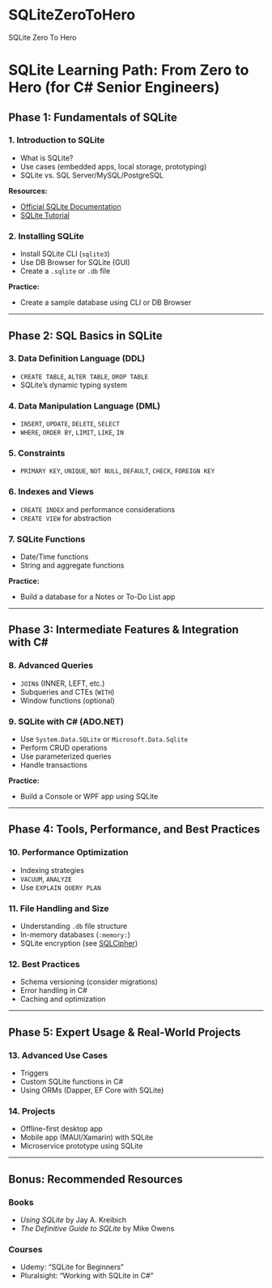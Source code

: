 # SQLiteZeroToHero
SQLite Zero To Hero


# SQLite Learning Path: From Zero to Hero (for C# Senior Engineers)

## Phase 1: Fundamentals of SQLite

### 1. Introduction to SQLite
- What is SQLite?
- Use cases (embedded apps, local storage, prototyping)
- SQLite vs. SQL Server/MySQL/PostgreSQL

**Resources:**
- [Official SQLite Documentation](https://sqlite.org/docs.html)
- [SQLite Tutorial](https://www.sqlitetutorial.net/)

### 2. Installing SQLite
- Install SQLite CLI (`sqlite3`)
- Use DB Browser for SQLite (GUI)
- Create a `.sqlite` or `.db` file

**Practice:**
- Create a sample database using CLI or DB Browser

---

## Phase 2: SQL Basics in SQLite

### 3. Data Definition Language (DDL)
- `CREATE TABLE`, `ALTER TABLE`, `DROP TABLE`
- SQLite’s dynamic typing system

### 4. Data Manipulation Language (DML)
- `INSERT`, `UPDATE`, `DELETE`, `SELECT`
- `WHERE`, `ORDER BY`, `LIMIT`, `LIKE`, `IN`

### 5. Constraints
- `PRIMARY KEY`, `UNIQUE`, `NOT NULL`, `DEFAULT`, `CHECK`, `FOREIGN KEY`

### 6. Indexes and Views
- `CREATE INDEX` and performance considerations
- `CREATE VIEW` for abstraction

### 7. SQLite Functions
- Date/Time functions
- String and aggregate functions

**Practice:**
- Build a database for a Notes or To-Do List app

---

## Phase 3: Intermediate Features & Integration with C#

### 8. Advanced Queries
- `JOIN`s (INNER, LEFT, etc.)
- Subqueries and CTEs (`WITH`)
- Window functions (optional)

### 9. SQLite with C# (ADO.NET)
- Use `System.Data.SQLite` or `Microsoft.Data.Sqlite`
- Perform CRUD operations
- Use parameterized queries
- Handle transactions

**Practice:**
- Build a Console or WPF app using SQLite

---

## Phase 4: Tools, Performance, and Best Practices

### 10. Performance Optimization
- Indexing strategies
- `VACUUM`, `ANALYZE`
- Use `EXPLAIN QUERY PLAN`

### 11. File Handling and Size
- Understanding `.db` file structure
- In-memory databases (`:memory:`)
- SQLite encryption (see [SQLCipher](https://www.zetetic.net/sqlcipher/))

### 12. Best Practices
- Schema versioning (consider migrations)
- Error handling in C#
- Caching and optimization

---

## Phase 5: Expert Usage & Real-World Projects

### 13. Advanced Use Cases
- Triggers
- Custom SQLite functions in C#
- Using ORMs (Dapper, EF Core with SQLite)

### 14. Projects
- Offline-first desktop app
- Mobile app (MAUI/Xamarin) with SQLite
- Microservice prototype using SQLite

---

## Bonus: Recommended Resources

### Books
- *Using SQLite* by Jay A. Kreibich
- *The Definitive Guide to SQLite* by Mike Owens

### Courses
- Udemy: “SQLite for Beginners”
- Pluralsight: “Working with SQLite in C#”
